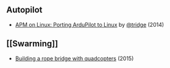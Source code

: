 Autopilot
---------

* [APM on Linux: Porting ArduPilot to Linux](https://www.youtube.com/watch?v=ealH3qP_pBE)
  by [@tridge](https://github.com/tridge) (2014)

[[Swarming]]
------------

* [Building a rope bridge with quadcopters](https://www.youtube.com/watch?v=CCDIuZUfETc)
  (2015)
